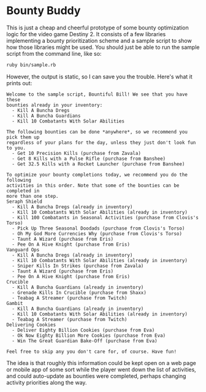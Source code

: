# Bounty Buddy

This is just a cheap and cheerful prototype of some bounty optimization logic
for the video game Destiny 2. It consists of a few libraries implementing a
bounty prioritization scheme and a sample script to show how those libraries
might be used. You should just be able to run the sample script from the
command line, like so:

```bash
ruby bin/sample.rb
```

However, the output is static, so I can save you the trouble. Here's what it prints out:

```
Welcome to the sample script, Bountiful Bill! We see that you have these
bounties already in your inventory:
  - Kill A Buncha Dregs
  - Kill A Buncha Guardians
  - Kill 10 Combatants With Solar Abilities

The following bounties can be done *anywhere*, so we recommend you pick them up
regardless of your plans for the day, unless they just don't look fun to you.
  - Get 10 Precision Kills (purchase from Zavala)
  - Get 8 Kills with a Pulse Rifle (purchase from Banshee)
  - Get 32.5 Kills with a Rocket Launcher (purchase from Banshee)

To optimize your bounty completions today, we recommend you do the following
activities in this order. Note that some of the bounties can be completed in
more than one step.
Seraph Shield
  - Kill A Buncha Dregs (already in inventory)
  - Kill 10 Combatants With Solar Abilities (already in inventory)
  - Kill 100 Combatants in Seasonal Activities (purchase from Clovis's Torso)
  - Pick Up Three Seasonal Doodads (purchase from Clovis's Torso)
  - Oh My God More Currencies Why (purchase from Clovis's Torso)
  - Taunt A Wizard (purchase from Eris)
  - Pee On A Hive Knight (purchase from Eris)
Vanguard Ops
  - Kill A Buncha Dregs (already in inventory)
  - Kill 10 Combatants With Solar Abilities (already in inventory)
  - Sniper Kills In Strikes (purchase from Zavala)
  - Taunt A Wizard (purchase from Eris)
  - Pee On A Hive Knight (purchase from Eris)
Crucible
  - Kill A Buncha Guardians (already in inventory)
  - Grenade Kills In Crucible (purchase from Shaxx)
  - Teabag A Streamer (purchase from Twitch)
Gambit
  - Kill A Buncha Guardians (already in inventory)
  - Kill 10 Combatants With Solar Abilities (already in inventory)
  - Teabag A Streamer (purchase from Twitch)
Delivering Cookies
  - Deliver Eighty Billion Cookies (purchase from Eva)
  - Ok Now Eighty Billion More Cookies (purchase from Eva)
  - Win The Great Guardian Bake-Off (purchase from Eva)

Feel free to skip any you don't care for, of course. Have fun!
```

The idea is that roughly this information could be kept open on a web page or
mobile app of some sort while the player went down the list of activities, and
could auto-update as bounties were completed, perhaps changing activity
priorities along the way.
